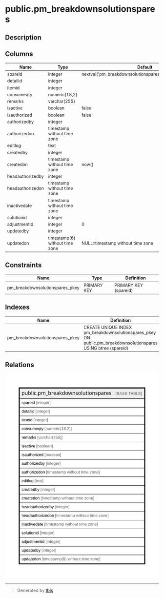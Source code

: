 # public.pm_breakdownsolutionspares

## Description

## Columns

| Name | Type | Default | Nullable | Children | Parents | Comment |
| ---- | ---- | ------- | -------- | -------- | ------- | ------- |
| spareid | integer | nextval('pm_breakdownsolutionspares_spareid_seq'::regclass) | false |  |  |  |
| detailid | integer |  | false |  |  |  |
| itemid | integer |  | false |  |  |  |
| consumeqty | numeric(18,2) |  | false |  |  |  |
| remarks | varchar(255) |  | true |  |  |  |
| isactive | boolean | false | false |  |  |  |
| isauthorized | boolean | false | false |  |  |  |
| authorizedby | integer |  | true |  |  |  |
| authorizedon | timestamp without time zone |  | true |  |  |  |
| editlog | text |  | true |  |  |  |
| createdby | integer |  | true |  |  |  |
| createdon | timestamp without time zone | now() | true |  |  |  |
| headauthorizedby | integer |  | true |  |  |  |
| headauthorizedon | timestamp without time zone |  | true |  |  |  |
| inactivedate | timestamp without time zone |  | true |  |  |  |
| solutionid | integer |  | true |  |  |  |
| adjustmentid | integer | 0 | false |  |  |  |
| updatedby | integer |  | true |  |  |  |
| updatedon | timestamp(6) without time zone | NULL::timestamp without time zone | true |  |  |  |

## Constraints

| Name | Type | Definition |
| ---- | ---- | ---------- |
| pm_breakdownsolutionspares_pkey | PRIMARY KEY | PRIMARY KEY (spareid) |

## Indexes

| Name | Definition |
| ---- | ---------- |
| pm_breakdownsolutionspares_pkey | CREATE UNIQUE INDEX pm_breakdownsolutionspares_pkey ON public.pm_breakdownsolutionspares USING btree (spareid) |

## Relations

![er](public.pm_breakdownsolutionspares.svg)

---

> Generated by [tbls](https://github.com/k1LoW/tbls)
